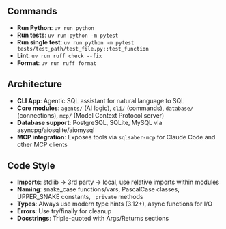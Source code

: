 ## Commands

- **Run Python**: `uv run python`
- **Run tests**: `uv run python -m pytest`
- **Run single test**: `uv run python -m pytest tests/test_path/test_file.py::test_function`
- **Lint**: `uv run ruff check --fix`
- **Format**: `uv run ruff format`

## Architecture

- **CLI App**: Agentic SQL assistant for natural language to SQL
- **Core modules**: `agents/` (AI logic), `cli/` (commands), `database/` (connections), `mcp/` (Model Context Protocol server)
- **Database support**: PostgreSQL, SQLite, MySQL via asyncpg/aiosqlite/aiomysql
- **MCP integration**: Exposes tools via `sqlsaber-mcp` for Claude Code and other MCP clients

## Code Style

- **Imports**: stdlib → 3rd party → local, use relative imports within modules
- **Naming**: snake_case functions/vars, PascalCase classes, UPPER_SNAKE constants, `_private` methods
- **Types**: Always use modern type hints (3.12+), async functions for I/O
- **Errors**: Use try/finally for cleanup
- **Docstrings**: Triple-quoted with Args/Returns sections
